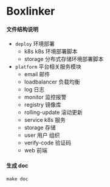 # Boxlinker

#### 文件结构说明

* `deploy` 环境部署
    - k8s k8s 环境部署脚本
    - storage 分布式存储环境部署脚本
* `platform` 平台相关服务模块
    - email 邮件
    - loadbalancer 负载均衡
    - log 日志
    - monitor 监控报警
    - registry 镜像库
    - rolling-update 滚动更新
    - service k8s 服务
    - storage 存储
    - user 用户 组织
    - verify-code 验证码
    - web 前端
    
#### 生成 doc
    make doc